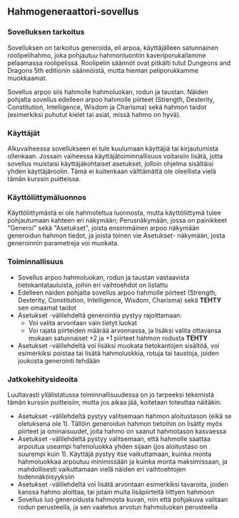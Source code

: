 ## Hahmogeneraattori-sovellus

### Sovelluksen tarkoitus
Sovelluksen on tarkoitus generoida, eli arpoa, käyttäjälleen satunnainen roolipelihahmo, joka pohjautuu hahmonluontiin
kaveriporukallamme pelaamassa roolipelissä. Roolipelin säännöt ovat pitkälti tutut Dungeons and Dragons 5th editionin säännöistä,
mutta hieman peliporukkamme muokkaamat.

Sovellus arpoo siis hahmolle hahmoluokan, rodun ja taustan. Näiden pohjalta sovellus edelleen arpoo hahmolle piirteet (Strength,
Dexterity, Constitution, Intelligence, Wisdom ja Charisma) sekä hahmon taidot (esimerkiksi puhutut kielet tai asiat, missä hahmo
on hyvä).

### Käyttäjät
Alkuvaiheessa sovellukseen ei tule kuulumaan käyttäjiä tai kirjautumista ollenkaan. Jossain vaiheessa käyttäjätoiminnallisuus
voitaisiin lisätä, jotta sovellus muistaisi käyttäjäkohtaiset asetukset, jolloin ohjelma sisältäisi yhden käyttäjäroolin. Tämä
ei kuitenkaan välttämättä ole oleellista vielä tämän kurssin puitteissa.

### Käyttöliittymäluonnos
Käyttöliittymästä ei ole hahmoteltua luonnosta, mutta käyttöliittymä tulee pohjautumaan kahteen eri näkymään; Perusnäkymään, jossa
on painikkeet "Generoi" sekä "Asetukset", joista ensimmäinen arpoo näkymään generoidun hahmon tiedot, ja joista toinen vie Asetukset-
näkymään, josta generoinnin parametreja voi muokata.

### Toiminnallisuus
* Sovellus arpoo hahmoluokan, rodun ja taustan vastaavista tietokantatauluista, joihin eri vaihtoehdot on listattu
* Edelleen näiden pohjalta sovellus arpoo hahmolle piirteet (Strength, Dexterity, Constitution, Intelligence, Wisdom, Charisma) sekä **TEHTY**
sen omaamat taidot
* Asetukset -välilehdeltä generointia pystyy rajoittamaan:
  * Voi valita arvontaan vain tietyt luokat
  * Voi rajata piirteiden määrää arvonnassa, ja lisäksi valita ottavansa mukaan satunnaiset +2 ja +1 piirteet hahmon rodusta **TEHTY**
* Asetukset -välilehdeltä voi lisäksi muokata tietokantojen sisältöä, voi esimerkiksi poistaa tai lisätä hahmoluokkia, rotuja tai
taustoja, joiden joukosta generointi tehdään

### Jatkokehitysideoita
Luultavasti yllälistatussa toiminnallisuudessa on jo tarpeeksi tekemistä tämän kurssin puitteisiin, mutta jos aikaa jää, koitetaan
toteuttaa näitäkin.

* Asetukset -välilehdeltä pystyy valitsemaan hahmon aloitustason (eikä se oletuksena ole 1). Tällöin generoidun hahmon tietoihin
on lisätty myös piirteet ja ominaisuudet, joita hahmo on saanut hahmotason kasvaessa
* Asetukset -välilehdeltä pystyy valitsemaan, että hahmolle saattaa arpoutua useampi hahmoluokka yhden sijaan (jos aloitustaso on
suurempi kuin 1). Käyttäjä pystyy itse vaikuttamaan, kuinka monta hahmoluokkaa arpoutuu minimissään ja kuinka monta maksimissaan, ja
mahdollisesti vaikuttamaan vielä näiden eri vaihtoehtojen todennäköisyyksiin
* Asetukset -välilehdeltä voi lisätä arvontaan esimerkiksi tavaroita, joiden kanssa hahmo aloittaa, tai jotain muita lisäpiirteitä
liittyen hahmoon
* Sovellus luo generoidusta hahmosta kuvan, niin että pohjakuva valitaan rodun perusteella, ja sen vaatetus arvotun hahmoluokan
perusteella
